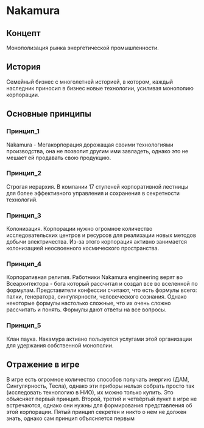 # Nakamura

## Концепт
Монополизация рынка энергетической промышленности.
## История
Семейный бизнес с многолетней историей, в котором, каждый наследник приносил в бизнес новые технологии, усиливая монополию корпорации. 

## Основные принципы

### Принцип_1
Nakamura - Мегакорпорация дорожащая своими технологиями производства, она не позволит другим ими завладеть, однако это не мешает ей продавать свою продукцию.
### Принцип_2
Строгая иерархия. В компании 17 ступеней корпоративной лестницы для более эффективного управления и сохранения в секретности технологий.
### Принцип_3 
Колонизация. Корпорации нужно огромное количество исследовательских центров и ресурсов для реализации новых методов добычи электричества. Из-за этого корпорация активно занимается колонизацией неосвоенного космического пространства.
### Принцип_4
Корпоративная религия. Работники Nakamura engineering верят во Всеархитектора - бога который рассчитал и создал все во вселенной по формулам. Представители конфессии считают, что есть формулы всего: палки, генератора, сингулярности, человеческого сознания. Однако некоторые формулы настолько сложные, что их очень сложно рассчитать и понять. Формулы дают ответы на все вопросы.
### Принцип_5
Клан паука. Накамура активно пользуется услугами этой организации для удержания собственной монополии.
## Отражение в игре
В игре есть огромное количество способов получать энергию (ДАМ, Сингулярность, Тесла), однако эти приборы нельзя собрать просто так (исследовать технологию в НИО), их можно только купить. Это объясняет первый принцип.
Второй, третий и четвёртый пункт в игре не встречаются, однако они нужны для формирования представления об этой корпорации.
Пятый принцип секретен и никто о нем не должен знать, однако сам принцип объясняется первым